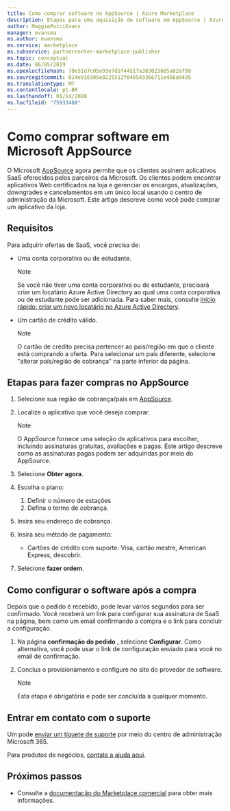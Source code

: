 ```yaml
---
title: Como comprar software no AppSource | Azure Marketplace
description: Etapas para uma aquisição de software em AppSource | Azure Marketplace.
author: MaggiePucciEvans
manager: evansma
ms.author: evansma
ms.service: marketplace
ms.subservice: partnercenter-marketplace-publisher
ms.topic: conceptual
ms.date: 06/05/2019
ms.openlocfilehash: 70e51d7c05e93e7d5f4451fa383023605a02af99
ms.sourcegitcommit: 014e916305e0225512f040543366711e466a9495
ms.translationtype: MT
ms.contentlocale: pt-BR
ms.lasthandoff: 01/14/2020
ms.locfileid: "75933488"
---
```

# <a name="how-to-purchase-software-on-microsoft-appsource"></a>Como comprar software em Microsoft AppSource

O Microsoft [AppSource](https://appsource.microsoft.com/) agora permite que os clientes assinem aplicativos SaaS oferecidos pelos parceiros da Microsoft. Os clientes podem encontrar aplicativos Web certificados na loja e gerenciar os encargos, atualizações, downgrades e cancelamentos em um único local usando o centro de administração da Microsoft. Este artigo descreve como você pode comprar um aplicativo da loja.

## <a name="requirements"></a>Requisitos

Para adquirir ofertas de SaaS, você precisa de:

- Uma conta corporativa ou de estudante.

    > [!Note]
    > Se você não tiver uma conta corporativa ou de estudante, precisará criar um locatário Azure Active Directory ao qual uma conta corporativa ou de estudante pode ser adicionada. Para saber mais, consulte [início rápido: criar um novo locatário no Azure Active Directory](https://docs.microsoft.com/azure/active-directory/fundamentals/active-directory-access-create-new-tenant).

- Um cartão de crédito válido.

    > [!Note]
    > O cartão de crédito precisa pertencer ao país/região em que o cliente está comprando a oferta. Para selecionar um país diferente, selecione "alterar país/região de cobrança" na parte inferior da página.

## <a name="steps-for-making-purchases-on-appsource"></a>Etapas para fazer compras no AppSource

1. Selecione sua região de cobrança/país em [AppSource](https://appsource.microsoft.com/).
1. Localize o aplicativo que você deseja comprar.

    > [!Note]
    > O AppSource fornece uma seleção de aplicativos para escolher, incluindo assinaturas gratuitas, avaliações e pagas. Este artigo descreve como as assinaturas pagas podem ser adquiridas por meio do AppSource.

1. Selecione **Obter agora**.
1. Escolha o plano:

    1. Definir o número de estações
    1. Defina o termo de cobrança.
    
1. Insira seu endereço de cobrança.
1. Insira seu método de pagamento:
    * Cartões de crédito com suporte: Visa, cartão mestre, American Express, descobrir.
    
1. Selecione **fazer ordem**.

## <a name="how-to-configure-software-post-purchase"></a>Como configurar o software após a compra

Depois que o pedido é recebido, pode levar vários segundos para ser confirmado. Você receberá um link para configurar sua assinatura de SaaS na página, bem como um email confirmando a compra e o link para concluir a configuração.

1. Na página **confirmação do pedido** , selecione **Configurar**. Como alternativa, você pode usar o link de configuração enviado para você no email de confirmação.
1. Conclua o provisionamento e configure no site do provedor de software.

    > [!Note]
    > Esta etapa é obrigatória e pode ser concluída a qualquer momento.

## <a name="contact-support"></a>Entrar em contato com o suporte

Um pode [enviar um tíquete de suporte](https://admin.microsoft.com/Adminportal/Home?source=applauncher#/homepage) por meio do centro de administração Microsoft 365.

Para produtos de negócios, [contate a ajuda aqui](https://docs.microsoft.com/office365/admin/contact-support-for-business-products?view=o365-worldwide&tabs=phone).

## <a name="next-steps"></a>Próximos passos

- Consulte a [documentação do Marketplace comercial](https://docs.microsoft.com/azure/marketplace/partner-center-portal/commercial-marketplace-overview) para obter mais informações.
